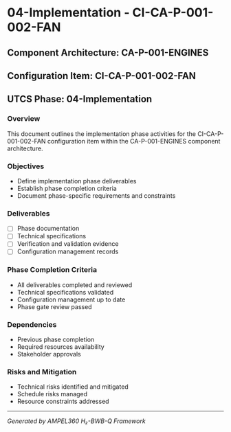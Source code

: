 # 04-Implementation - CI-CA-P-001-002-FAN

## Component Architecture: CA-P-001-ENGINES
## Configuration Item: CI-CA-P-001-002-FAN
## UTCS Phase: 04-Implementation

### Overview
This document outlines the implementation phase activities for the CI-CA-P-001-002-FAN configuration item within the CA-P-001-ENGINES component architecture.

### Objectives
- Define implementation phase deliverables
- Establish phase completion criteria
- Document phase-specific requirements and constraints

### Deliverables
- [ ] Phase documentation
- [ ] Technical specifications
- [ ] Verification and validation evidence
- [ ] Configuration management records

### Phase Completion Criteria
- All deliverables completed and reviewed
- Technical specifications validated
- Configuration management up to date
- Phase gate review passed

### Dependencies
- Previous phase completion
- Required resources availability
- Stakeholder approvals

### Risks and Mitigation
- Technical risks identified and mitigated
- Schedule risks managed
- Resource constraints addressed

---
*Generated by AMPEL360 H₂-BWB-Q Framework*
